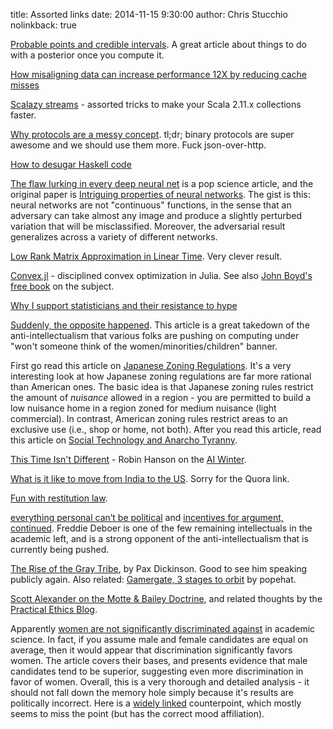 title: Assorted links
date: 2014-11-15 9:30:00
author: Chris Stucchio
nolinkback: true

[Probable points and credible intervals](http://www.sumsar.net/blog/2014/10/probable-points-and-credible-intervals-part-one/). A great article about things to do with a posterior once you compute it.

[How misaligning data can increase performance 12X by reducing cache misses](http://danluu.com/3c-conflict/)

[Scalazy streams](https://github.com/ochafik/Scalaxy/tree/master/Streams) - assorted tricks to make your Scala 2.11.x collections faster.

[Why protocols are a messy concept](http://java-is-the-new-c.blogspot.in/2014/10/why-protocols-are-messy-concept.html). tl;dr; binary protocols are super awesome and we should use them more. Fuck json-over-http.

[How to desugar Haskell code](http://www.haskellforall.com/2014/10/how-to-desugar-haskell-code.html)

[The flaw lurking in every deep neural net](http://www.i-programmer.info/news/105-artificial-intelligence/7352-the-flaw-lurking-in-every-deep-neural-net.html) is a pop science article, and the original paper is [Intriguing properties of neural networks](http://arxiv.org/pdf/1312.6199v4.pdf). The gist is this: neural networks are not "continuous" functions, in the sense that an adversary can take almost any image and produce a slightly perturbed variation that will be misclassified. Moreover, the adversarial result generalizes across a variety of different networks.

[Low Rank Matrix Approximation in Linear Time](http://arxiv.org/pdf/1410.8802v1.pdf). Very clever result.

[Convex.jl](https://github.com/cvxgrp/Convex.jl) - disciplined convex optimization in Julia. See also [John Boyd's free book](http://web.stanford.edu/~boyd/cvxbook/bv_cvxbook.pdf) on the subject.

[Why I support statisticians and their resistance to hype](http://simplystatistics.org/?p=3501)

[Suddenly, the opposite happened](http://superginbaby.wordpress.com/2014/10/28/suddenly-the-opposite-appeared/). This article is a great takedown of the anti-intellectualism that various folks are pushing on computing under "won't someone think of the women/minorities/children" banner.

First go read this article on [Japanese Zoning Regulations](http://urbankchoze.blogspot.in/2014/04/japanese-zoning.html). It's a very interesting look at how Japanese zoning regulations are far more rational than American ones. The basic idea is that Japanese zoning rules restrict the amount of *nuisance* allowed in a region - you are permitted to build a low nuisance home in a region zoned for medium nuisance (light commercial). In contrast, American zoning rules restrict areas to an exclusive use (i.e., shop or home, not both). After you read this article, read this article on [Social Technology and Anarcho Tyranny](http://www.moreright.net/social-technology-and-anarcho-tyranny/).

[This Time Isn't Different](http://www.overcomingbias.com/2014/11/this-time-isnt-different.html) - Robin Hanson on the [AI Winter](http://en.wikipedia.org/wiki/AI_winter).

[What is it like to move from India to the US](http://www.quora.com/What-is-it-like-to-move-from-India-to-the-US). Sorry for the Quora link.

[Fun with restitution law](http://www.washingtonpost.com/news/volokh-conspiracy/wp/2014/10/28/fun-with-restitution-law/).

[everything personal can’t be political](http://fredrikdeboer.com/2014/10/27/everything-personal-cant-be-political/) and [incentives for argument, continued](http://fredrikdeboer.com/2014/11/03/incentives-for-argument-continued/). Freddie Deboer is one of the few remaining intellectuals in the academic left, and is a strong opponent of the anti-intellectualism that is currently being pushed.

[The Rise of the Gray Tribe](http://paxdickinson.wordpress.com/2014/10/27/the-rise-of-the-grey-tribe/), by Pax Dickinson. Good to see him speaking publicly again. Also related: [Gamergate, 3 stages to orbit](http://www.popehat.com/2014/10/21/gamer-gate-three-stages-to-obit/) by popehat.

[Scott Alexander on the Motte & Bailey Doctrine](http://slatestarcodex.com/2014/11/03/all-in-all-another-brick-in-the-motte/), and related thoughts by the [Practical Ethics Blog](http://blog.practicalethics.ox.ac.uk/2014/09/motte-and-bailey-doctrines/).

Apparently [women are not significantly discriminated against](http://www.psychologicalscience.org/pdf/Women-Academic-Science.pdf) in academic science. In fact, if you assume male and female candidates are equal on average, then it would appear that discrimination significantly favors women. The article covers their bases, and presents evidence that male candidates tend to be superior, suggesting even more discrimination in favor of women. Overall, this is a very thorough and detailed analysis - it should not fall down the memory hole simply because it's results are politically incorrect. Here is a [widely linked](http://www.emilywillinghamphd.com/2014/11/academic-science-is-sexist-we-do-have.html) counterpoint, which mostly seems to miss the point (but has the correct mood affiliation).
